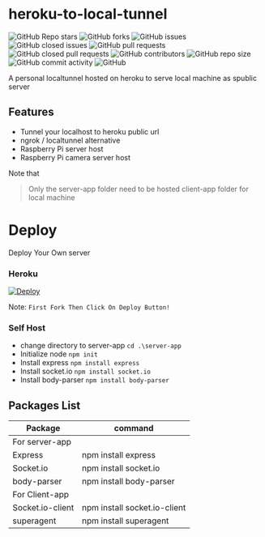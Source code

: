 # heroku-to-local-tunnel
![GitHub Repo stars](https://img.shields.io/github/stars/sabbir-21/heroku-to-local-tunnel?color=blue&style=flat)
![GitHub forks](https://img.shields.io/github/forks/sabbir-21/heroku-to-local-tunnel?color=green&style=flat)
![GitHub issues](https://img.shields.io/github/issues/sabbir-21/heroku-to-local-tunnel)
![GitHub closed issues](https://img.shields.io/github/issues-closed/sabbir-21/heroku-to-local-tunnel)
![GitHub pull requests](https://img.shields.io/github/issues-pr/sabbir-21/heroku-to-local-tunnel)
![GitHub closed pull requests](https://img.shields.io/github/issues-pr-closed/sabbir-21/heroku-to-local-tunnel)
![GitHub contributors](https://img.shields.io/github/contributors/sabbir-21/heroku-to-local-tunnel?style=flat)
![GitHub repo size](https://img.shields.io/github/repo-size/sabbir-21/heroku-to-local-tunnel?color=red)
![GitHub commit activity](https://img.shields.io/github/commit-activity/m/sabbir-21/heroku-to-local-tunnel)
![GitHub](https://img.shields.io/github/license/sabbir-21/heroku-to-local-tunnel)

 A personal localtunnel hosted on heroku to serve local machine as spublic server

## Features

- Tunnel your localhost to heroku public url
- ngrok / localtunnel alternative
- Raspberry Pi server host
- Raspberry Pi camera server host

Note that

> Only the server-app folder need to be hosted
> client-app folder for local machine

# Deploy
Deploy Your Own server

### Heroku
[![Deploy](https://www.herokucdn.com/deploy/button.svg)](https://heroku.com/deploy?template=https://github.com/sabbir-21/heroku-to-local-tunnel/tree/main/server-app)

Note: `First Fork Then Click On Deploy Button!`

### Self Host

- change directory to server-app
```cd .\server-app```
- Initialize node
```npm init```
- Install express
```npm install express```
- Install socket.io
```npm install socket.io```
- Install body-parser
```npm install body-parser```
## Packages List

| Package | command |
| ------ | ------ |
| For server-app |
| Express | npm install express |
| Socket.io | npm install socket.io |
| body-parser | npm install body-parser |
| For Client-app |
| Socket.io-client | npm install socket.io-client |
| superagent | npm install superagent |